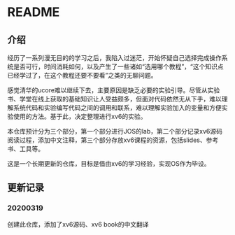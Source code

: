 # README

## 介绍

经历了一系列漫无目的的学习之后，我陷入过迷茫，开始怀疑自己选择完成操作系统是否可行，时间消耗如何，以及产生了一些诸如“选用哪个教程”，“这个知识点已经学过了，在这个教程还要不要看”之类的无聊问题。

感觉清华的ucore难以继续下去，主要原因是缺乏必要的实验引导。尽管从实验书、学堂在线上获取的基础知识让人受益颇多，但面对代码依然无从下手，难以理解系统代码和实验编写代码之间的调用和联系，难以理解实验加入的变量和方便实验使用的方法。基于此，决定整理进行xv6的实验。

本仓库预计分为三个部分，第一个部分进行JOS的lab，第二个部分记录xv6源码阅读过程，添加中文注释，第三个部分存放xv6课程的资源，包括slides、参考书、工具等。

这是一个长期更新的仓库，目标是借由xv6的学习经验，实现OS作为毕设。

## 更新记录

### 20200319

创建此仓库，添加了xv6源码、xv6 book的中文翻译